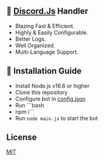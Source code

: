 ## 🤖 [Discord.Js](https://www.npmjs.com/package/discord.js) Handler
- Blazing Fast & Efficient.
- Highly & Easily Configurable.
- Better Logs.
- Well Organized.
- Multi-Language Support.

## 🚧 Installation Guide
- Install Node.js v16.6 or higher
- Clone this repository
- Configure bot in [config.json](https://github.com/danodee/advanced-djs-handler/blob/main/src/config/config.json)
- Run ```bash
- npm i```
- Run `node main.js` to start the bot

## License
[MIT](https://github.com/danodee/djs-handler/blob/main/LICENSE)

